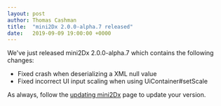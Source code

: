 ```yaml
---
layout: post
author: Thomas Cashman
title:  "mini2Dx 2.0.0-alpha.7 released"
date:   2019-09-09 19:00:00 +0000
---
```


We've just released mini2Dx 2.0.0-alpha.7 which contains the following changes:

 * Fixed crash when deserializing a XML null value
 * Fixed incorrect UI input scaling when using UiContainer#setScale

As always, follow the [updating mini2Dx](https://github.com/mini2Dx/mini2Dx/wiki/Updating-mini2Dx) page to update your version.